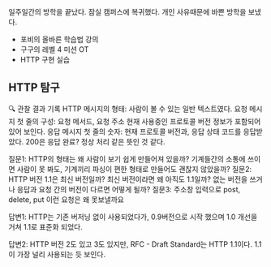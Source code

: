 일주일간의 방학을 끝났다. 잠실 캠퍼스에 복귀했다.
개인 사유때문에 바쁜 방학을 보냈다.

- 포비의 올바른 학습법 강의
- 구구의 레벨 4 미션 OT
- HTTP 구현 실습

## HTTP 탐구


🔍 관찰 결과 기록
HTTP 메시지의 형태: 사람이 볼 수 있는 일반 텍스트였다. 
요청 메시지 첫 줄의 구성: 요청 메서드, 요청 주소 현재 사용중인 프로토콜 버전 정보가 포함되어 있어 보인다.
응답 메시지 첫 줄의 숫자: 현재 프로토콜 버전과, 응답 상태 코드를 응답받았다. 200은 응답 완료? 정상 처리 같은 뜻인 것 같다.


질문1: HTTP의 형태는 왜 사람이 보기 쉽게 만들어져 있을까? 기계들간의 소통에 쓰이면 사람이 못 봐도, 기계끼리 파싱이 편한 형태로 만들어도 괜찮지 않았을까?
질문2: HTTP 버전 1.1은 최신 버전일까? 최신 버전이라면 왜 아직도 1.1일까? 없는 버전을 쓰거나 응답과 요청 간의 버전이 다르면 어떻게 될까?
질문3: 주소창 입력으로 post, delete, put 이런 요청은 왜 못보낼까요

답변1: HTTP는 기존 버저닝 없이 사용되었다가, 0.9버전으로 시작 했으며 1.0 개선을 거쳐 1.1로 표준화 되었다. 

답변2: HTTP 버전 2도 있고 3도 있지만, RFC - Draft Standard는 HTTP 1.1이다. 1.1이 가장 널리 사용되는 듯 보인다.